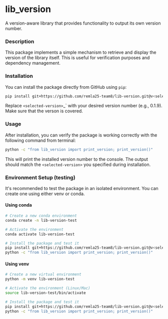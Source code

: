 # lib_version

A version-aware library that provides functionality to output its own version number.

### Description

This package implements a simple mechanism to retrieve and display the version of the library itself. This is useful for verification purposes and dependency management.

### Installation

You can install the package directly from GitHub using `pip`:

```bash
pip install git+https://github.com/remla25-team8/lib-version.git@v<selected-version>
```

Replace `<selected-version>`\_` with your desired version number (e.g., 0.1.9). Make sure that the verson is covered.

### Usage

After installation, you can verify the package is working correctly with the following command from terminal:

```bash
python -c "from lib_version import print_version; print_version()"
```

This will print the installed version number to the console. The output should match the `<selected-version>` you specified during installation.

### Environment Setup (testing)

It's recommended to test the package in an isolated environment. You can create one using either venv or conda.

#### Using conda

```bash
# Create a new conda environment
conda create -n lib-version-test

# Activate the environment
conda activate lib-version-test

# Install the package and test it
pip install git+https://github.com/remla25-team8/lib-version.git@v<selected-version>
python -c "from lib_version import print_version; print_version()"
```

#### Using venv

```bash
# Create a new virtual environment
python -m venv lib-version-test

# Activate the environment (Linux/Mac)
source lib-version-test/bin/activate

# Install the package and test it
pip install git+https://github.com/remla25-team8/lib-version.git@v<selected-version>
python -c "from lib_version import print_version; print_version()"
```
